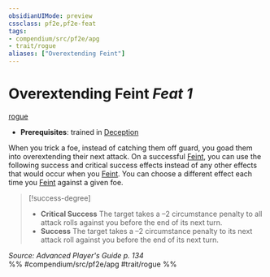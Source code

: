 ```yaml
---
obsidianUIMode: preview
cssclass: pf2e,pf2e-feat
tags:
- compendium/src/pf2e/apg
- trait/rogue
aliases: ["Overextending Feint"]
---
```

# Overextending Feint  *Feat 1*  
[rogue](/rules/traits/rogue.md)  

- **Prerequisites**: trained in [Deception](/compendium/skills.md#Deception)

When you trick a foe, instead of catching them off guard, you goad them into overextending their next attack. On a successful [Feint](/rules/actions/feint.md), you can use the following success and critical success effects instead of any other effects that would occur when you [Feint](/rules/actions/feint.md). You can choose a different effect each time you [Feint](/rules/actions/feint.md) against a given foe.

> [!success-degree] 
> - **Critical Success** The target takes a –2 circumstance penalty to all attack rolls against you before the end of its next turn.
> - **Success** The target takes a –2 circumstance penalty to its next attack roll against you before the end of its next turn.

*Source: Advanced Player's Guide p. 134*  
%% #compendium/src/pf2e/apg #trait/rogue %%